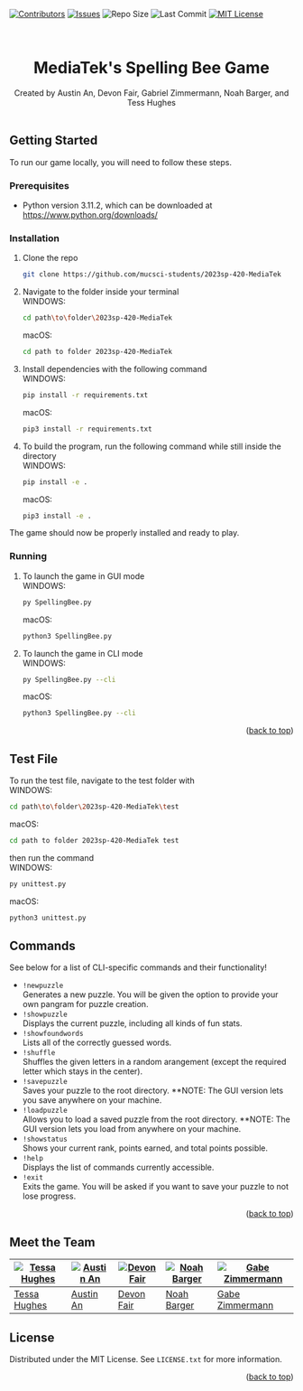 <!-- Improved compatibility of back to top link: See: https://github.com/othneildrew/Best-README-Template/pull/73 -->
<a name="readme-top"></a>



[![Contributors][contributors-shield]][contributors-url]
[![Issues][issues-shield]][issues-url]
![Repo Size][repo-size-shield]
![Last Commit][last-commit-shield]
[![MIT License][license-shield]][license-url]


<!-- PROJECT LOGO -->
<br />

  # <div align="center">MediaTek's Spelling Bee Game</div>

  <div align="center">
    Created by Austin An, Devon Fair, Gabriel Zimmermann, Noah Barger, and Tess Hughes</div>
    <br />
  

  

<!-- GETTING STARTED -->
## Getting Started

To run our game locally, you will need to follow these steps.

### Prerequisites

* Python version 3.11.2, which can be downloaded at https://www.python.org/downloads/

### Installation



1. Clone the repo  
   ```sh
   git clone https://github.com/mucsci-students/2023sp-420-MediaTek
   ```
2. Navigate to the folder inside your terminal  
  WINDOWS:
   ```sh
   cd path\to\folder\2023sp-420-MediaTek
   ```   
    macOS:
     ```sh
     cd path to folder 2023sp-420-MediaTek
     ``` 
3. Install dependencies with the following command  
  WINDOWS:
   ```sh
   pip install -r requirements.txt 
   ```
    macOS:
     ```sh
     pip3 install -r requirements.txt 
     ```
4. To build the program, run the following command while still inside the directory  
  WINDOWS:
   ```sh
   pip install -e .
   ```
    macOS:
     ```sh
     pip3 install -e .
     ```  
  
The game should now be properly installed and ready to play.
 
 ### Running  
 
 
1. To launch the game in GUI mode  
  WINDOWS:
   ```sh
   py SpellingBee.py
   ```
    macOS:
     ```sh
     python3 SpellingBee.py
     ```
2. To launch the game in CLI mode    
  WINDOWS:
   ```sh
   py SpellingBee.py --cli
   ```
    macOS:
     ```sh
     python3 SpellingBee.py --cli
     ```

<p align="right">(<a href="#readme-top">back to top</a>)</p>

## Test File
  
To run the test file, navigate to the test folder with  
  WINDOWS:
   ```sh
   cd path\to\folder\2023sp-420-MediaTek\test
   ```
  macOS:
   ```sh
   cd path to folder 2023sp-420-MediaTek test
   ```
then run the command  
  WINDOWS:
   ```sh
   py unittest.py
   ```
  macOS:
   ```sh
   python3 unittest.py
   ```


<!-- COMMANDS EXAMPLES -->
## Commands

See below for a list of CLI-specific commands and their functionality!
  
* ```!newpuzzle```  
  Generates a new puzzle. You will be given the option to provide your own pangram for puzzle creation.
* ```!showpuzzle```  
  Displays the current puzzle, including all kinds of fun stats.
* ```!showfoundwords```  
  Lists all of the correctly guessed words.
* ```!shuffle```  
  Shuffles the given letters in a random arangement (except the required letter which stays in the center).
* ```!savepuzzle```  
  Saves your puzzle to the root directory.  **NOTE: The GUI version lets you save anywhere on your machine.
* ```!loadpuzzle```  
  Allows you to load a saved puzzle from the root directory.  **NOTE: The GUI version lets you load from anywhere on your machine.
* ```!showstatus```  
  Shows your current rank, points earned, and total points possible.
* ```!help```  
  Displays the list of commands currently accessible.
* ```!exit```  
  Exits the game. You will be asked if you want to save your puzzle to not lose progress.

<p align="right">(<a href="#readme-top">back to top</a>)</p>


## Meet the Team
  
| [![Tessa Hughes](https://avatars.githubusercontent.com/u/122769747?v=4)](https://github.com/tmhughes1) | [![Austin An](https://avatars.githubusercontent.com/u/113960168?v=4)](https://github.com/auanmu) | [![Devon Fair](https://avatars.githubusercontent.com/u/20361090?v=4)](https://github.com/SteamsDev) | [![Noah Barger](https://avatars.githubusercontent.com/u/98166939?v=4)](https://github.com/noahbarger) | [![Gabe Zimmermann](https://avatars.githubusercontent.com/u/80365452?v=4)](https://github.com/gabe2762) | 
|---------------------------------------------------------------------------------------------------------|---------------------------------------------------------------------------------------------------|---------------------------------------------------------------------------------------------------------------|--------------------------------------------------------------------------------------------------|-------------------------------------------------------------------------------------------------------------|
| [Tessa Hughes](https://github.com/tmhughes1)                                                          | [Austin An](https://https://github.com/auanmu)                                                  | [Devon Fair](https://github.com/SteamsDev)                                                          | [Noah Barger](https://github.com/noahbarger)                                                           | [Gabe Zimmermann](https://github.com/gabe2762)                                                          |
  
  
<!-- LICENSE -->
## License

Distributed under the MIT License. See `LICENSE.txt` for more information.

<p align="right">(<a href="#readme-top">back to top</a>)</p>





<!-- MARKDOWN LINKS & IMAGES -->
<!-- https://www.markdownguide.org/basic-syntax/#reference-style-links -->
[contributors-shield]: https://img.shields.io/github/contributors/mucsci-students/2023sp-420-MediaTek.svg?style=for-the-badge&color=red
[contributors-url]: https://github.com/mucsci-students/2023sp-420-MediaTek/graphs/contributors
[repo-size-shield]: https://img.shields.io/github/repo-size/mucsci-students/2023sp-420-MediaTek.svg?style=for-the-badge&color=success
[last-commit-shield]: https://img.shields.io/github/last-commit/mucsci-students/2023sp-420-MediaTek.svg?style=for-the-badge&color=9cf
[issues-shield]: https://img.shields.io/github/issues/mucsci-students/2023sp-420-MediaTek.svg?style=for-the-badge&color=yellow
[issues-url]: https://github.com/mucsci-students/2023sp-420-MediaTek/issues
[license-shield]: https://img.shields.io/github/license/mucsci-students/2023sp-420-MediaTek.svg?style=for-the-badge&color=blueviolet
[license-url]: https://github.com/mucsci-students/2023sp-420-MediaTek/blob/develop/LICENSE
